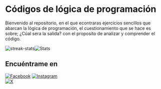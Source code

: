 # Códigos de lógica de programación

Bienvenido al repositorio, en el que econtraras ejercicios sencillos que abarcan la lógica de programación, el cuestionamiento que se hace es sobre; ¿Cúal sera la salida? con el proposito de analizar y comprender el código.

<div style="display: flex; flex-direction: row;">
  <img src="https://github-readme-streak-stats.herokuapp.com/?user=TerrazasJr316&theme=github_dark" alt="streak-stats">
  <img src="https://github-profile-summary-cards.vercel.app/api/cards/stats?username=TerrazasJr316&theme=github_dark" alt="Stats">
</div>

## Encuéntrame en

[![Facebook](https://img.shields.io/badge/Facebook-%40Josu%C3%A9_Terrazas-0866FF?style=for-the-badge&logo=Facebook&logoColor=withe&labelColor=101010)](https://facebook.com/josue.terrazasmendoza)
[![Instagram](https://img.shields.io/badge/Instagram-%40jos__mdz316-E4405F?style=for-the-badge&logo=Instagram&logoColor=white&labelColor=101010)](https://instagram.com/jos_mdz316/)</br>
[![X](https://img.shields.io/badge/Twitter-%40JosueMe52031523-000000?style=for-the-badge&logo=X&logoColor=withe&labelColor=101010)](https://x.com/JosueMe52031523)